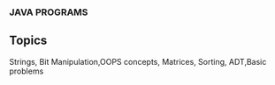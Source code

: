 ### JAVA PROGRAMS

## Topics

Strings, Bit Manipulation,OOPS concepts, Matrices, Sorting, ADT,Basic problems


